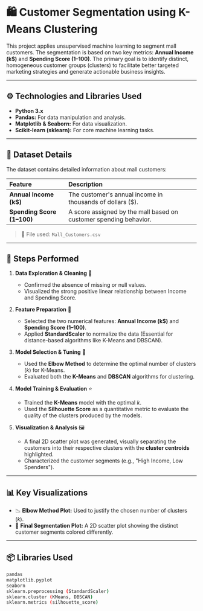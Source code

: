 # 🛍️ Customer Segmentation using K-Means Clustering

This project applies unsupervised machine learning to segment mall customers. The segmentation is based on two key metrics: **Annual Income (k$)** and **Spending Score (1–100)**. The primary goal is to identify distinct, homogeneous customer groups (clusters) to facilitate better targeted marketing strategies and generate actionable business insights.

---

## ⚙️ Technologies and Libraries Used

* **Python 3.x**
* **Pandas:** For data manipulation and analysis.
* **Matplotlib & Seaborn:** For data visualization.
* **Scikit-learn (sklearn):** For core machine learning tasks.

---

## 📁 Dataset Details

The dataset contains detailed information about mall customers:

| Feature | Description |
| :--- | :--- |
| **Annual Income (k$)** | The customer's annual income in thousands of dollars ($). |
| **Spending Score (1–100)** | A score assigned by the mall based on customer spending behavior. |

> 📂 File used: `Mall_Customers.csv`

---

## 🔧 Steps Performed

1.  **Data Exploration & Cleaning** 🧹
    * Confirmed the absence of missing or null values.
    * Visualized the strong positive linear relationship between Income and Spending Score.

2.  **Feature Preparation** 📏
    * Selected the two numerical features: **Annual Income (k$)** and **Spending Score (1–100)**.
    * Applied **StandardScaler** to normalize the data (Essential for distance-based algorithms like K-Means and DBSCAN).

3.  **Model Selection & Tuning** 📐
    * Used the **Elbow Method** to determine the optimal number of clusters ($k$) for K-Means.
    * Evaluated both the **K-Means** and **DBSCAN** algorithms for clustering.

4.  **Model Training & Evaluation** ⭐
    * Trained the **K-Means** model with the optimal $k$.
    * Used the **Silhouette Score** as a quantitative metric to evaluate the quality of the clusters produced by the models.

5.  **Visualization & Analysis** 🖼️
    * A final 2D scatter plot was generated, visually separating the customers into their respective clusters with the **cluster centroids** highlighted.
    * Characterized the customer segments (e.g., "High Income, Low Spenders").

---

## 📊 Key Visualizations

* 📉 **Elbow Method Plot:** Used to justify the chosen number of clusters ($k$).
* 🎨 **Final Segmentation Plot:** A 2D scatter plot showing the distinct customer segments colored differently.

---

## 📦 Libraries Used

```bash
pandas
matplotlib.pyplot
seaborn
sklearn.preprocessing (StandardScaler)
sklearn.cluster (KMeans, DBSCAN)
sklearn.metrics (silhouette_score)

